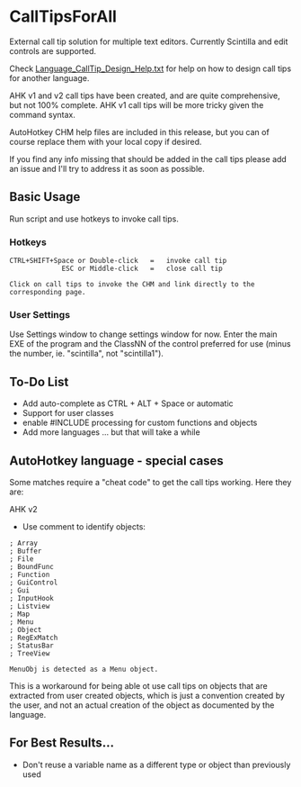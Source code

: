 # CallTipsForAll
External call tip solution for multiple text editors.  Currently Scintilla and edit controls are supported.

Check [Language_CallTip_Design_Help.txt](./Language_CallTip_Design_Help.txt) for help on how to design call tips for another language.

AHK v1 and v2 call tips have been created, and are quite comprehensive, but not 100% complete.  AHK v1 call tips will be more tricky given the command syntax.

AutoHotkey CHM help files are included in this release, but you can of course replace them with your local copy if desired.

If you find any info missing that should be added in the call tips please add an issue and I'll try to address it as soon as possible.

## Basic Usage

Run script and use hotkeys to invoke call tips.

### Hotkeys
```
CTRL+SHIFT+Space or Double-click   =   invoke call tip
             ESC or Middle-click   =   close call tip

Click on call tips to invoke the CHM and link directly to the corresponding page.
```
### User Settings
Use Settings window to change settings window for now.  Enter the main EXE of the program and the ClassNN of the control preferred for use (minus the number, ie. "scintilla", not "scintilla1").

## To-Do List
* Add auto-complete as CTRL + ALT + Space or automatic
* Support for user classes
* enable #INCLUDE processing for custom functions and objects
* Add more languages ... but that will take a while

## AutoHotkey language - special cases

Some matches require a "cheat code" to get the call tips working.  Here they are:

AHK v2
* Use comment to identify objects:
```
; Array
; Buffer
; File
; BoundFunc
; Function
; GuiControl
; Gui
; InputHook
; Listview
; Map
; Menu
; Object
; RegExMatch
; StatusBar
; TreeView

MenuObj is detected as a Menu object.
```

This is a workaround for being able ot use call tips on objects that are extracted from user created objects, which is just a convention created by the user, and not an actual creation of the object as documented by the language.

## For Best Results...
* Don't reuse a variable name as a different type or object than previously used
